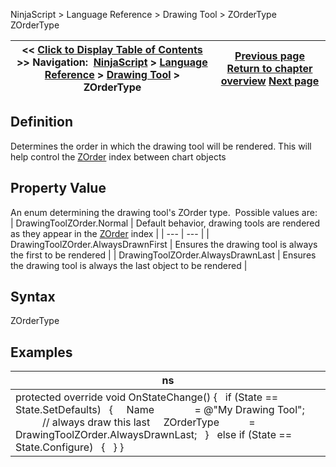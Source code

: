 ﻿
NinjaScript \> Language Reference \> Drawing Tool \> ZOrderType
ZOrderType

| \<\< [Click to Display Table of Contents](zordertype.md) \>\> **Navigation:**     [NinjaScript](ninjascript-1.md) \> [Language Reference](language_reference_wip-1.md) \> [Drawing Tool](drawing_tools-1.md) \> ZOrderType | [Previous page](supportsalerts-1.md) [Return to chapter overview](drawing_tools-1.md) [Next page](import_type-1.md) |
| --- | --- |

## Definition
Determines the order in which the drawing tool will be rendered. This will help control the [ZOrder](chart_zorder-1.md) index between chart objects
## 
## Property Value
An enum determining the drawing tool's ZOrder type.  Possible values are:
 
| DrawingToolZOrder.Normal | Default behavior, drawing tools are rendered as they appear in the [ZOrder](chart_zorder-1.md) index |
| --- | --- |
| DrawingToolZOrder.AlwaysDrawnFirst | Ensures the drawing tool is always the first to be rendered |
| DrawingToolZOrder.AlwaysDrawnLast | Ensures the drawing tool is always the last object to be rendered |

## 
## 
## Syntax
ZOrderType

## Examples
| ns |
| --- |
| protected override void OnStateChange() {    if (State \=\= State.SetDefaults)    {      Name               \= @"My Drawing Tool";                 // always draw this last       ZOrderType           \= DrawingToolZOrder.AlwaysDrawnLast;    }    else if (State \=\= State.Configure)    {    } } |

